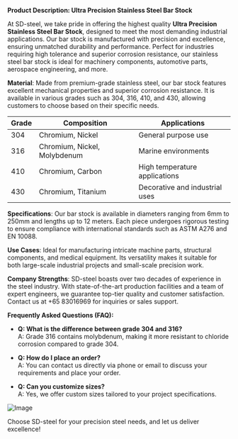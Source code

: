 **Product Description: Ultra Precision Stainless Steel Bar Stock**

At SD-steel, we take pride in offering the highest quality **Ultra Precision Stainless Steel Bar Stock**, designed to meet the most demanding industrial applications. Our bar stock is manufactured with precision and excellence, ensuring unmatched durability and performance. Perfect for industries requiring high tolerance and superior corrosion resistance, our stainless steel bar stock is ideal for machinery components, automotive parts, aerospace engineering, and more.

**Material**: Made from premium-grade stainless steel, our bar stock features excellent mechanical properties and superior corrosion resistance. It is available in various grades such as 304, 316, 410, and 430, allowing customers to choose based on their specific needs.

| Grade | Composition | Applications |
|-------|-------------|--------------|
| 304   | Chromium, Nickel | General purpose use |
| 316   | Chromium, Nickel, Molybdenum | Marine environments |
| 410    | Chromium, Carbon | High temperature applications |
| 430    | Chromium, Titanium | Decorative and industrial uses |

**Specifications**: Our bar stock is available in diameters ranging from 6mm to 250mm and lengths up to 12 meters. Each piece undergoes rigorous testing to ensure compliance with international standards such as ASTM A276 and EN 10088.

**Use Cases**: Ideal for manufacturing intricate machine parts, structural components, and medical equipment. Its versatility makes it suitable for both large-scale industrial projects and small-scale precision work.

**Company Strengths**: SD-steel boasts over two decades of experience in the steel industry. With state-of-the-art production facilities and a team of expert engineers, we guarantee top-tier quality and customer satisfaction. Contact us at +65 83016969 for inquiries or sales support.

**Frequently Asked Questions (FAQ):**
- **Q: What is the difference between grade 304 and 316?**  
  A: Grade 316 contains molybdenum, making it more resistant to chloride corrosion compared to grade 304.
  
- **Q: How do I place an order?**  
  A: You can contact us directly via phone or email to discuss your requirements and place your order.

- **Q: Can you customize sizes?**  
  A: Yes, we offer custom sizes tailored to your project specifications.

![Image](https://github.com/user-attachments/assets/2567258e-e124-4816-932d-1809bd27ef0b)

Choose SD-steel for your precision steel needs, and let us deliver excellence!